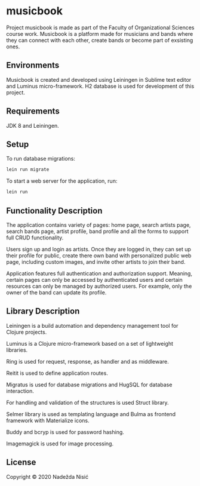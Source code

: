 # musicbook

Project musicbook is made as part of the Faculty of Organizational Sciences course work. Musicbook is a platform made for musicians and bands where they can connect with each other, create bands or become part of exsisting ones.

##  Environments

Musicbook is created and developed using Leiningen in Sublime text editor and Luminus micro-framework. H2 database is used for development of this project.

## Requirements 

JDK 8 and Leiningen.


## Setup

To run database migrations:

```bash
lein run migrate
```

To start a web server for the application, run:

```bash
lein run
```

## Functionality Description

The application contains variety of pages: home page, search artists page, search bands page, artist profile, band profile and all the forms to support full CRUD functionality.

Users sign up and login as artists. Once they are logged in, they can set up their profile for public, create there own band with personalized public web page, including custom images, and invite other artists to join their band.

Application features full authentication and authorization support. Meaning, certain pages can only be accessed by authenticated users and certain resources can only be managed by authorized users. For example, only the owner of the band can update its profile.

## Library Description

Leiningen is a build automation and dependency management tool for Clojure projects.

Luminus is a Clojure micro-framework based on a set of lightweight libraries.

Ring is used for request, response, as handler and as middleware.

Reitit is used to define application routes.

Migratus is used for database migrations and HugSQL for database interaction.

For handling and validation of the structures is used Struct library.

Selmer library is used as templating language and Bulma as frontend framework with Materialize icons.

Buddy and bcryp is used for password hashing.

Imagemagick is used for image processing. 


## License

Copyright © 2020 Nadežda Nisić
